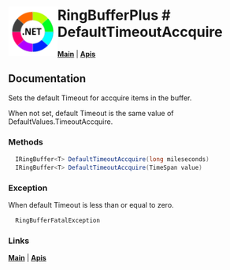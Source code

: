 # <img align="left" width="100" height="100" src="./images/icon.png"> RingBufferPlus # DefaultTimeoutAccquire

[**Main**](index.md#help) | 
[**Apis**](index.md#apis)

## Documentation
Sets the default Timeout for  accquire items in the buffer.

When not set,  default Timeout is the same value of DefaultValues.TimeoutAccquire.

### Methods

```csharp
  IRingBuffer<T> DefaultTimeoutAccquire(long mileseconds)
  IRingBuffer<T> DefaultTimeoutAccquire(TimeSpan value)
``` 

### Exception

When default Timeout is less than or equal to zero.

```csharp
  RingBufferFatalException
``` 

### Links
[**Main**](index.md#help) | 
[**Apis**](index.md#apis)


